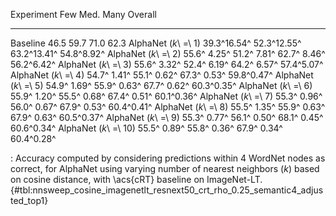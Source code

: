 Experiment                     Few         Med.         Many     Overall
---------------------  -----------  -----------  -----------  ----------
Baseline                      46.5         59.7         71.0        62.3
AlphaNet (_k_\ =\ 1)   39.3^16.54^  52.3^12.55^  63.2^13.41^  54.8^8.92^
AlphaNet (_k_\ =\ 2)   55.6^ 4.25^  51.2^ 7.81^  62.7^ 8.46^  56.2^6.42^
AlphaNet (_k_\ =\ 3)   55.6^ 3.32^  52.4^ 6.19^  64.2^ 6.57^  57.4^5.07^
AlphaNet (_k_\ =\ 4)   54.7^ 1.41^  55.1^ 0.62^  67.3^ 0.53^  59.8^0.47^
AlphaNet (_k_\ =\ 5)   54.9^ 1.69^  55.9^ 0.63^  67.7^ 0.62^  60.3^0.35^
AlphaNet (_k_\ =\ 6)   55.9^ 1.20^  55.5^ 0.68^  67.4^ 0.51^  60.1^0.36^
AlphaNet (_k_\ =\ 7)   55.3^ 0.96^  56.0^ 0.67^  67.9^ 0.53^  60.4^0.41^
AlphaNet (_k_\ =\ 8)   55.5^ 1.35^  55.9^ 0.63^  67.9^ 0.63^  60.5^0.37^
AlphaNet (_k_\ =\ 9)   55.3^ 0.77^  56.1^ 0.50^  68.1^ 0.45^  60.6^0.34^
AlphaNet (_k_\ =\ 10)  55.5^ 0.89^  55.8^ 0.36^  67.9^ 0.34^  60.4^0.28^

: Accuracy computed by considering predictions within 4 WordNet nodes as correct, for AlphaNet using varying number of nearest neighbors (_k_) based on cosine distance, with \acs{cRT} baseline on ImageNet-LT. {#tbl:nnsweep_cosine_imagenetlt_resnext50_crt_rho_0.25_semantic4_adjusted_top1}
